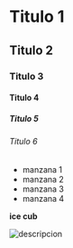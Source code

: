 # Titulo 1
## Titulo 2
### Titulo 3
#### Titulo 4
##### Titulo 5
###### Titulo 6


* manzana 1
* manzana 2
* manzana 3
* manzana 4

**ice cub**

![descripcion]([https://pin.it/1raSNlC5s](https://p325k7wa.twic.pics/high/dragon-ball/dragon-ball-sparking-zero/01-news/dbsz_guide_article_3/dbsz_knowyourfighters_thumbnail.jpg?twic=v1/cover=1000x575/step=10/quality=80))
